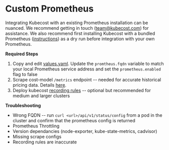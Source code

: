 # Custom Prometheus

Integrating Kubecost with an existing Prometheus installation can be nuanced. We recommend getting in touch (team@kubecost.com) for assistance. We also recommend first installing Kubecost with a bundled Prometheus ([instructions](http://kubecost.com/install)) as a dry run before integration with your own Prometheus.  

__Required Steps__

1. Copy and edit [values.yaml](https://github.com/kubecost/cost-analyzer-helm-chart/blob/master/cost-analyzer/values.yaml). Update the `promtheus.fqdn` variable to match your local Prometheus service address and set the `prometheus.enabled` flag to false
2. Scrape cost-model `/metrics` endpoint -- needed for accurate historical pricing data. Details [here](https://github.com/kubecost/cost-model/blob/master/PROMETHEUS.md#configuration).
3. Deploy kubecost [recording rules](https://github.com/kubecost/cost-analyzer-helm-chart/blob/master/cost-analyzer/values.yaml#L56) -- optional but recommended for medium and larger clusters

__Troubleshooting__

* Wrong FQDN -- run `curl <url>/api/v1/status/config` from a pod in the cluster and confirm that the prometheus config is returned
* Prometheus Throttling
* Version dependancies (node-exporter, kube-state-metrics, cadvisor)
* Missing scrape configs
* Recording rules are inaccurate
